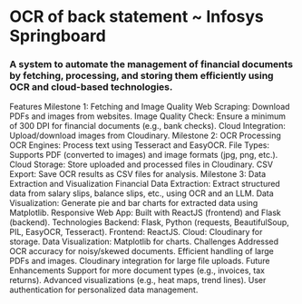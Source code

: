 # OCR of back statement ~ Infosys Springboard
### A system to automate the management of financial documents by fetching, processing, and storing them efficiently using OCR and cloud-based technologies.

Features
Milestone 1: Fetching and Image Quality
Web Scraping: Download PDFs and images from websites.
Image Quality Check: Ensure a minimum of 300 DPI for financial documents (e.g., bank checks).
Cloud Integration: Upload/download images from Cloudinary.
Milestone 2: OCR Processing
OCR Engines: Process text using Tesseract and EasyOCR.
File Types: Supports PDF (converted to images) and image formats (jpg, png, etc.).
Cloud Storage: Store uploaded and processed files in Cloudinary.
CSV Export: Save OCR results as CSV files for analysis.
Milestone 3: Data Extraction and Visualization
Financial Data Extraction: Extract structured data from salary slips, balance slips, etc., using OCR and an LLM.
Data Visualization: Generate pie and bar charts for extracted data using Matplotlib.
Responsive Web App: Built with ReactJS (frontend) and Flask (backend).
Technologies
Backend: Flask, Python (requests, BeautifulSoup, PIL, EasyOCR, Tesseract).
Frontend: ReactJS.
Cloud: Cloudinary for storage.
Data Visualization: Matplotlib for charts.
Challenges Addressed
OCR accuracy for noisy/skewed documents.
Efficient handling of large PDFs and images.
Cloudinary integration for large file uploads.
Future Enhancements
Support for more document types (e.g., invoices, tax returns).
Advanced visualizations (e.g., heat maps, trend lines).
User authentication for personalized data management.
